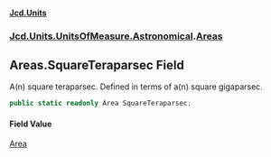 #### [Jcd.Units](index.md 'index')
### [Jcd.Units.UnitsOfMeasure.Astronomical](Jcd.Units.UnitsOfMeasure.Astronomical.md 'Jcd.Units.UnitsOfMeasure.Astronomical').[Areas](Jcd.Units.UnitsOfMeasure.Astronomical.Areas.md 'Jcd.Units.UnitsOfMeasure.Astronomical.Areas')

## Areas.SquareTeraparsec Field

A(n) square teraparsec. Defined in terms of a(n) square gigaparsec.

```csharp
public static readonly Area SquareTeraparsec;
```

#### Field Value
[Area](Jcd.Units.UnitTypes.Area.md 'Jcd.Units.UnitTypes.Area')
